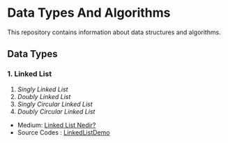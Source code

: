 # Data Types And Algorithms
This repository contains information about data structures and algorithms.

## Data Types
### 1. Linked List 

1. *Singly Linked List* 
2. *Doubly Linked List*
3. *Singly Circular Linked List*
4. *Doubly Circular Linked List*

* Medium: [Linked List Nedir?](https://medium.com/@mcancankaya/linked-list-bd4e3bba0f8)
* Source Codes : [LinkedListDemo](https://github.com/mcancankaya/dataTypesAndAlgorithms/tree/master/LinkedListDemo/src/com/mccankaya)